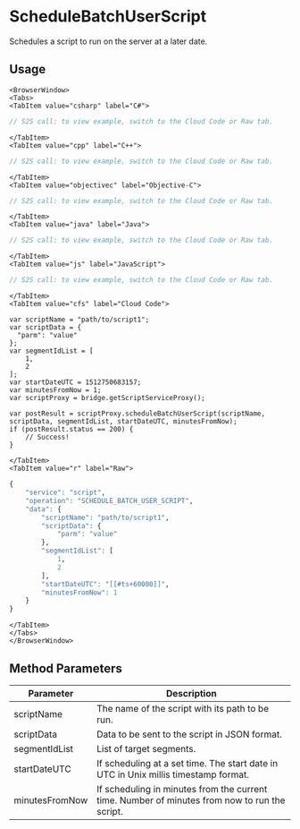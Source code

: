 # ScheduleBatchUserScript

Schedules a script to run on the server at a later date.

<PartialServop service_name="script" operation_name="SCHEDULE_BATCH_USER_SCRIPT" />

## Usage

```mdx-code-block
<BrowserWindow>
<Tabs>
<TabItem value="csharp" label="C#">
```

```csharp
// S2S call: to view example, switch to the Cloud Code or Raw tab.
```

```mdx-code-block
</TabItem>
<TabItem value="cpp" label="C++">
```

```cpp
// S2S call: to view example, switch to the Cloud Code or Raw tab.
```

```mdx-code-block
</TabItem>
<TabItem value="objectivec" label="Objective-C">
```

```objectivec
// S2S call: to view example, switch to the Cloud Code or Raw tab.
```

```mdx-code-block
</TabItem>
<TabItem value="java" label="Java">
```

```java
// S2S call: to view example, switch to the Cloud Code or Raw tab.
```

```mdx-code-block
</TabItem>
<TabItem value="js" label="JavaScript">
```

```javascript
// S2S call: to view example, switch to the Cloud Code or Raw tab.
```

```mdx-code-block
</TabItem>
<TabItem value="cfs" label="Cloud Code">
```

```cfscript
var scriptName = "path/to/script1";
var scriptData = {
  "parm": "value"
};
var segmentIdList = [
	1,
	2
];
var startDateUTC = 1512750683157;
var minutesFromNow = 1;
var scriptProxy = bridge.getScriptServiceProxy();

var postResult = scriptProxy.scheduleBatchUserScript(scriptName, scriptData, segmentIdList, startDateUTC, minutesFromNow);
if (postResult.status == 200) {
    // Success!
}
```

```mdx-code-block
</TabItem>
<TabItem value="r" label="Raw">
```

```r
{
	"service": "script",
	"operation": "SCHEDULE_BATCH_USER_SCRIPT",
	"data": {
		"scriptName": "path/to/script1",
		"scriptData": {
			"parm": "value"
		},
		"segmentIdList": [
			1,
			2
		],
		"startDateUTC": "[[#ts+60000]]",
		"minutesFromNow": 1
	}
}
```

```mdx-code-block
</TabItem>
</Tabs>
</BrowserWindow>
```

## Method Parameters
Parameter | Description
--------- | -----------
scriptName | The name of the script with its path to be run. 
scriptData | Data to be sent to the script in JSON format. 
segmentIdList | List of target segments. 
startDateUTC | If scheduling at a set time. The start date in UTC in Unix millis timestamp format. 
minutesFromNow | If scheduling in minutes from the current time.  Number of minutes from now to run the script. 


